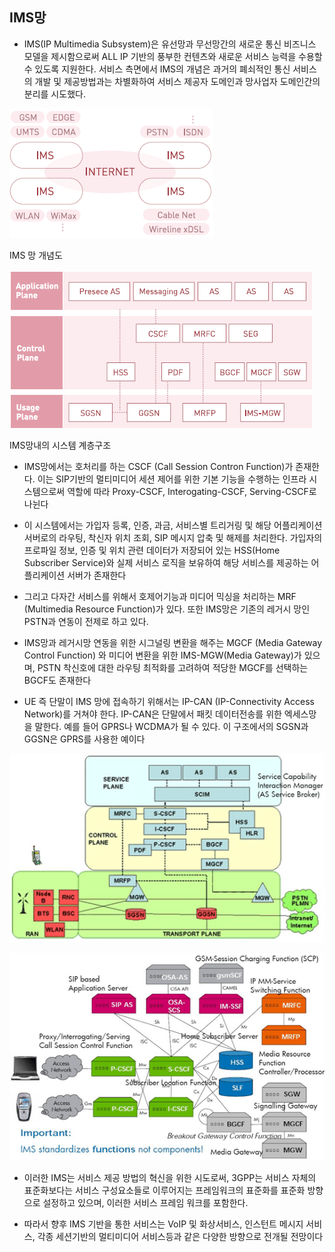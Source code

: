 ## IMS망

- IMS(IP Multimedia Subsystem)은 유선망과 무선망간의 새로운 통신 비즈니스 모델을 제시함으로써 ALL IP 기반의 풍부한 컨텐츠와 새로운 서비스 능력을 수용할 수 있도록 지원한다. 서비스 측면에서 IMS의 개념은 과거의 폐쇠적인 통신 서비스의 개발 및 제공방법과는 차별화하여 서비스 제공자 도메인과 망사업자 도메인간의 분리를 시도했다.

![IMS망 개념도](./images/01_1.gif)

IMS 망 개념도



![IMS 망내의 시스템 계층구조](./images/01_2.gif)

IMS망내의 시스템 계층구조

- IMS망에서는 호처리를 하는 CSCF (Call Session Contron Function)가 존재한다. 이는 SIP기반의 멀티미디어 세션 제어를 위한 기본 기능을 수행하는 인프라 시스템으로써 역할에 따라 Proxy-CSCF, Interogating-CSCF, Serving-CSCF로 나뉜다

- 이 시스템에서는 가입자 등록, 인증, 과금, 서비스별 트리거링 및 해당 어플리케이션 서버로의 라우팅, 착신자 위치 조회, SIP 메시지 압축 및 해제를 처리한다. 가입자의 프로파일 정보, 인증 및 위치 관련 데이터가 저장되어 있는 HSS(Home Subscriber Service)와 실제 서비스 로직을 보유하여 해당 서비스를 제공하는 어플리케이션 서버가 존재한다

- 그리고 다자간 서비스를 위해서 호제어기능과 미디어 믹싱을 처리하는 MRF (Multimedia Resource Function)가 있다. 또한 IMS망은 기존의 레거시 망인 PSTN과 연동이 전제로 하고 있다.

- IMS망과 레거시망 연동을 위한 시그널링 변환을 해주는 MGCF (Media Gateway Control Function) 와 미디어 변환을 위한 IMS-MGW(Media Gateway)가 있으며, PSTN 착신호에 대한 라우팅 최적화를 고려하여 적당한 MGCF를 선택하는 BGCF도 존재한다

- UE 즉 단말이 IMS 망에 접속하기 위해서는 IP-CAN (IP-Connectivity Access Network)를 거쳐야 한다. IP-CAN은 단말에서 패킷 데이터전송를 위한 엑세스망을 말한다. 예를 들어 GPRS나 WCDMA가 될 수 있다. 이 구조에서의 SGSN과 GGSN은 GPRS를 사용한 예이다

![IMS 시스템 연동 구조](./images/01_3.gif)

![](./images/01_4.gif)



- 이러한 IMS는 서비스 제공 방법의 혁신을 위한 시도로써, 3GPP는 서비스 자체의 표준화보다는 서비스 구성요소들로 이루어지는 프레임워크의 표준화를 표준화 방향으로 설정하고 있으며, 이러한 서비스 프레임 워크를 포함한다.

- 따라서 향후 IMS 기반을 통한 서비스는 VoIP 및 화상서비스, 인스턴트 메시지 서비스, 각종 세션기반의 멀티미디어 서비스등과 같은 다양한 방향으로 전개될 전망이다
